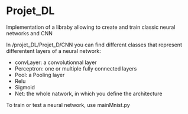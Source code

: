 # Projet_DL


Implementation of a libraby allowing to create and train classic neural networks and CNN

In /projet_DL/Projet_D/CNN you can find different classes that represent differentent layers of a neural network:
- convLayer: a convolutionnal layer
- Perceptron: one or multiple fully connected layers
- Pool: a Pooling layer
- Relu
- Sigmoid
- Net: the whole natwork, in which you define the architecture

To train or test a neural network, use mainMnist.py
